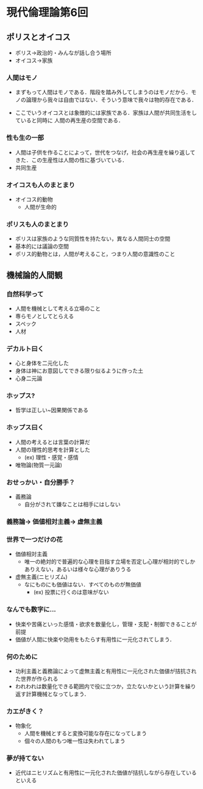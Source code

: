 # 現代倫理論第6回

## ポリスとオイコス
- ポリス->政治的・みんなが話し合う場所
- オイコス->家族

### 人間はモノ
- まずもって人間はモノである．階段を踏み外してしまうのはモノだから．モノの論理から我々は自由ではない．そういう意味で我々は物的存在である．

- ここでいうオイコスとは象徴的には家族である．家族は人間が共同生活をしていると同時に
人間の再生産の空間である．

### 性も生の一部
- 人間は子供を作ることによって，世代をつなげ，社会の再生産を繰り返してきた．この生産性は人間の性に基づいている．
- 共同生産

### オイコスも人のまとまり
- オイコス的動物
	- 人間が生命的

### ポリスも人のまとまり
- ポリスは家族のような同質性を持たない，異なる人間同士の空間
- 基本的には議論の空間
- ポリス的動物とは，人間が考えること，つまり人間の意識性のこと

## 機械論的人間観

### 自然科学って
- 人間を機械として考える立場のこと
- 専らモノとしてとらえる
- スペック
- 人材

### デカルト曰く
- 心と身体を二元化した
- 身体は神にお意図してできる限り似るように作った土
- 心身二元論

### ホップス?
- 哲学は正しい~因果関係である

### ホップス曰く
- 人間の考えるとは言葉の計算だ
- 人間の理性的思考を計算とした
	- (ex) 理性・感覚・感情
- 唯物論(物質一元論)

### おせっかい・自分勝手？
- 義務論
	- 自分がされて嫌なことは相手にはしない

### 義務論-> 価値相対主義-> 虚無主義

### 世界で一つだけの花
- 価値相対主義
	- 唯一の絶対的で普遍的な心理を目指す立場を否定し心理が相対的でしかありえない，あるいは様々な心理がありうる
- 虚無主義(ニヒリズム)
	- なにものにも価値はない．すべてのものが無価値
		- (ex) 投票に行くのは意味がない

### なんでも数字に...
- 快楽や苦痛といった感情・欲求を数量化し，管理・支配・制御できることが前提
- 価値が人間に快楽や効用をもたらす有用性に一元化されてしまう．

### 何のために
- 功利主義と義務論によって虚無主義と有用性に一元化された価値が拮抗された世界が作られる
- われわれは数量化できる範囲内で役に立つか，立たないかという計算を繰り返す計算機械となってしまう．

### カエがきく？
- 物象化
	- 人間を機械とすると変換可能な存在になってしまう
	- 個々の人間のもつ唯一性は失われてしまう

### 夢が持てない
- 近代はニヒリズムと有用性に一元化された価値が拮抗しながら存在しているといえる

